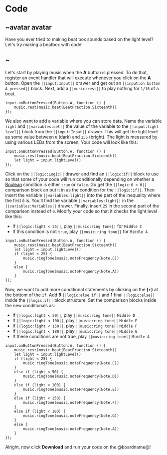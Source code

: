 # Code

## ~avatar avatar

Have you ever tried to making beat box sounds based on the light level? Let's try making a beatbox with code!

## ~

Let's start by playing music when the **A** button is pressed. To do that, register an event handler that will execute whenever you click on the **A** button. Open the ``||input:Input||`` drawer and get out an ``||input:on button A pressed||`` block. Next, add a ``||music:rest||`` to play nothing for `1/16` of a beat.

```blocks
input.onButtonPressed(Button.A, function () {
    music.rest(music.beat(BeatFraction.Sixteenth))
});
```

We also want to add a variable where you can store data. Name the variable ``light`` and ``||variables:set||`` the value of the variable to the  ``||input:light level||`` block from the ``||input:Input||`` drawer. This will get the light level as some value between `0` (dark) and `255` (bright). The light is measured by using various LEDs from the screen. Your code will look like this:

```blocks
input.onButtonPressed(Button.A, function () {
    music.rest(music.beat(BeatFraction.Sixteenth))
    let light = input.lightLevel()
});
```

Click on the ``||logic:Logic||`` drawer and find an ``||logic:if||`` block to use so that some of your code will run conditionally depending on whether a [Boolean](/types/boolean) condition is either `true` or `false`. Go get the ``||logic:0 < 0||`` comparison block an put it in as the condition for the ``||logic:if||``. Then insert the variable ``||variables:light||`` into the part of the inequality where the first `0` is. You'll find the variable ``||variables:light||`` in the ``||variables:Variables||`` drawer. Finally, insert `25` in the second part of the comparison instead of `0`. Modify your code so that it checks the light level like this:

* If ``||logic:light < 25||``, play ``||music:ring tone||`` for ``Middle C``
* If this condition is not `true`, play ``||music:ring tone||`` for ``Middle A``

```blocks
input.onButtonPressed(Button.A, function () {
    music.rest(music.beat(BeatFraction.Sixteenth))
    let light = input.lightLevel()
    if (light < 25) {
        music.ringTone(music.noteFrequency(Note.C))
    }
    else {
        music.ringTone(music.noteFrequency(Note.A))
    }
});
```

Now, we want to add more conditional statements by clicking on the **(+)** at the bottom of the `if`. Add **5**  ``||logic:else if||`` and **1** final ``||logic:else||`` inside the ``||logic:if||`` block structure. Set the comparison blocks inside the new conditionals as:

* If ``||logic:light < 50||``, play ``||music:ring tone||`` ``Middle D``
* If ``||logic:light < 100||``, play ``||music:ring tone||`` ``Middle E``
* If ``||logic:light < 150||``, play ``||music:ring tone||`` ``Middle F``
* If ``||logic:light < 180||``, play ``||music:ring tone||`` ``Middle G``
* If these conditions are not true, play ``||music:ring tone||`` ``Middle A``

```blocks
input.onButtonPressed(Button.A, function () {
    music.rest(music.beat(BeatFraction.Sixteenth))
    let light = input.lightLevel()
    if (light < 25) {
        music.ringTone(music.noteFrequency(Note.C))
    }
    else if (light < 50) {
        music.ringTone(music.noteFrequency(Note.D))
    }
    else if (light < 100) {
        music.ringTone(music.noteFrequency(Note.E))
    }
    else if (light < 150) {
        music.ringTone(music.noteFrequency(Note.F))
    }
    else if (light < 180) {
        music.ringTone(music.noteFrequency(Note.G))
    }
    else {
        music.ringTone(music.noteFrequency(Note.A))
    }
});
```

Alright, now click **Download** and run your code on the @boardname@!
